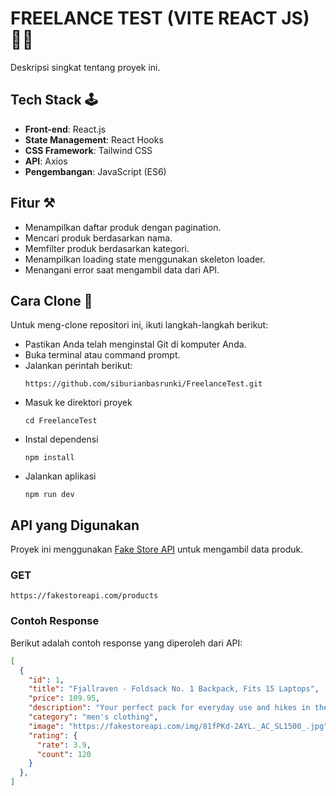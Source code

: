 # FREELANCE TEST (VITE REACT JS) 👨‍💻

Deskripsi singkat tentang proyek ini.

## Tech Stack 🕹

- **Front-end**: React.js
- **State Management**: React Hooks
- **CSS Framework**: Tailwind CSS
- **API**: Axios
- **Pengembangan**: JavaScript (ES6)

## Fitur ⚒

- Menampilkan daftar produk dengan pagination.
- Mencari produk berdasarkan nama.
- Memfilter produk berdasarkan kategori.
- Menampilkan loading state menggunakan skeleton loader.
- Menangani error saat mengambil data dari API.
  
## Cara Clone 🚀
Untuk meng-clone repositori ini, ikuti langkah-langkah berikut:
- Pastikan Anda telah menginstal Git di komputer Anda.
- Buka terminal atau command prompt.
- Jalankan perintah berikut:
  ```
  https://github.com/siburianbasrunki/FreelanceTest.git
  ```
- Masuk ke direktori proyek
  ```
  cd FreelanceTest
  ```
- Instal dependensi
  ```
  npm install
  ```
- Jalankan aplikasi
  ```
  npm run dev
  ```
## API yang Digunakan

Proyek ini menggunakan [Fake Store API](https://fakestoreapi.com/) untuk mengambil data produk.
### GET
```
https://fakestoreapi.com/products
```

### Contoh Response

Berikut adalah contoh response yang diperoleh dari API:

```json
[
  {
    "id": 1,
    "title": "Fjallraven - Foldsack No. 1 Backpack, Fits 15 Laptops",
    "price": 109.95,
    "description": "Your perfect pack for everyday use and hikes in the forest.",
    "category": "men's clothing",
    "image": "https://fakestoreapi.com/img/81fPKd-2AYL._AC_SL1500_.jpg",
    "rating": {
      "rate": 3.9,
      "count": 120
    }
  },
]
